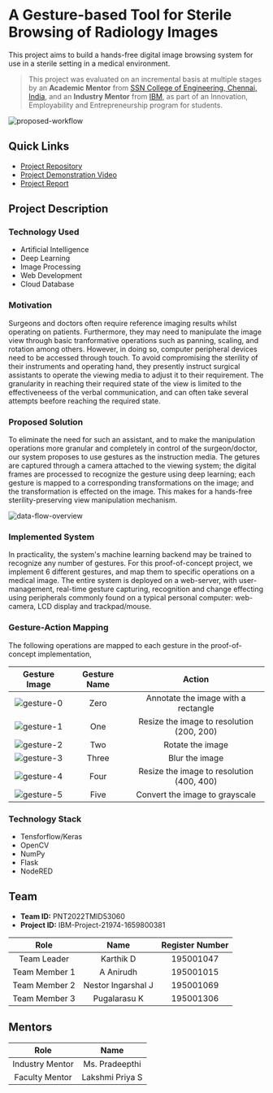 
# A Gesture-based Tool for Sterile Browsing of Radiology Images

This project aims to build a hands-free digital image browsing system for use in a sterile setting in a medical environment.

> This project was evaluated on an incremental basis at multiple stages by an **Academic Mentor** from [SSN College of Engineering, Chennai, India](https://www.ssn.edu.in/college-of-engineering/computer-science-and-engineering-department-ssn-institutions/), and an **Industry Mentor** from [IBM](https://careereducation.smartinternz.com/), as part of an Innovation, Employability and Entrepreneurship program for students.

![proposed-workflow](./Project-Design-And-Planning/Project-Design-Phase-1/assets/solution-architecture.png)

## Quick Links

- [Project Repository](https://github.com/IBM-EPBL/IBM-Project-21974-1659800381)
- [Project Demonstration Video](https://drive.google.com/file/d/1wd168Ld-yCibywBhVcPSvzHZc-tcosIM/view?usp=sharing)
- [Project Report](./Final-Deliverables/Project-Report_PNT2022TMID53060.pdf)

## Project Description

### Technology Used

- Artificial Intelligence
- Deep Learning
- Image Processing
- Web Development
- Cloud Database

### Motivation

Surgeons and doctors often require reference imaging results whilst operating on patients. Furthermore, they may need to manipulate the image view through basic tranformative operations such as panning, scaling, and rotation among others. However, in doing so, computer peripheral devices need to be accessed through touch. To avoid compromising the sterility of their instruments and operating hand, they presently instruct surgical assistants to operate the viewing media to adjust it to their requirement. The granularity in reaching their required state of the view is limited to the effectiveneess of the verbal communication, and can often take several attempts beefore reaching the required state. 

### Proposed Solution

To eliminate the need for such an assistant, and to make the manipulation operations more granular and completely in control of the surgeon/doctor, our system proposes to use gestures as the instruction media. The getures are captured through a camera attached to the viewing system; the digital frames are processed to recognize the gesture using deep learning; each gesture is mapped to a corresponding transformations on the image; and the transformation is effected on the image. This makes for a hands-free sterility-preserving view manipulation mechanism.

![data-flow-overview](./Project-Design-And-Planning/Project-Design-Phase-2/assets/Data-Flow-Overview.png)

### Implemented System

In practicality, the system's machine learning backend may be trained to recognize any number of gestures. For this proof-of-concept project, we implement 6 different gestures, and map them to specific operations on a medical image. The entire system is deployed on a web-server, with user-management, real-time gesture capturing, recognition and change effecting using peripherals commonly found on a typical personal computer: web-camera, LCD display and trackpad/mouse. 

### Gesture-Action Mapping

The following operations are mapped to each gesture in the proof-of-concept implementation,

| Gesture Image   | Gesture Name | Action |
| :-----------: | :-----------: | :------: |
| ![gesture-0](./Project-Development-Phase/Dataset/test/0/0.jpg) | Zero | Annotate the image with a rectangle | 
| ![gesture-1](./Project-Development-Phase/Dataset/test/1/0.jpg) | One | Resize the image to resolution (200, 200) |
| ![gesture-2](./Project-Development-Phase/Dataset/test/2/0.jpg) | Two | Rotate the image | 
| ![gesture-3](./Project-Development-Phase/Dataset/test/3/0.jpg) | Three  | Blur the image |
| ![gesture-4](./Project-Development-Phase/Dataset/test/4/0.jpg) | Four | Resize the image to resolution (400, 400) |
| ![gesture-5](./Project-Development-Phase/Dataset/test/5/0.jpg) | Five  | Convert the image to grayscale |


### Technology Stack

- Tensforflow/Keras
- OpenCV
- NumPy
- Flask
- NodeRED


## Team

- **Team ID:** PNT2022TMID53060
- **Project ID:** IBM-Project-21974-1659800381


| Role     | Name | Register Number |
| :-----------: | :-----------: | :------: |
| Team Leader | Karthik D | 195001047 | 
| Team Member 1 | A Anirudh | 195001015 |
| Team Member 2 | Nestor Ingarshal J | 195001069 | 
| Team Member 3 | Pugalarasu K  | 195001306 |

## Mentors

| Role | Name |
| :-----------: | :------: |
| Industry Mentor | Ms. Pradeepthi |
| Faculty Mentor | Lakshmi Priya S |
